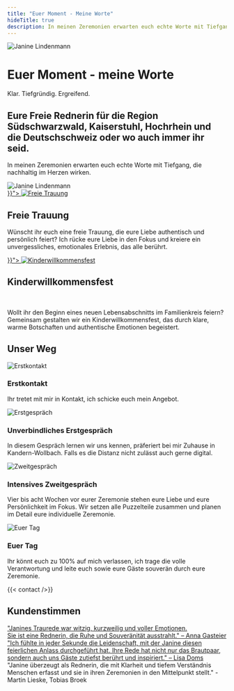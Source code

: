 ```yaml
---
title: "Euer Moment - Meine Worte"
hideTitle: true
description: In meinen Zeremonien erwarten euch echte Worte mit Tiefgang, die nachhaltig im Herzen wirken.
---
```


<img src="/img/start.webp" class="wide-image" alt="Janine Lindenmann">

<div class="center">
  <h1>Euer Moment - meine Worte</h1>
  <p class="accent">Klar. Tiefgründig. Ergreifend.</p>
</div>

<div class="side-by-side">
    <div class="split-70 mobile-50">
        <h2>Eure Freie Rednerin für die Region Südschwarzwald, Kaiserstuhl, Hochrhein und die Deutschschweiz oder wo auch immer ihr seid.</h2>
        <p>In meinen Zeremonien erwarten euch echte Worte mit Tiefgang, die nachhaltig im Herzen wirken.</p>
    </div>
    <div class="split-30 mobile-50">
        <div class="profile-picture">
            <img alt="Janine Lindenmann" src="/img/janine.webp">
        </div>
    </div>
</div>

<div class="ceremonies">
    <div class="side-by-side ceremony">
        <div class="split-20">
            <a href="{{< ref "freie-trauung.md" >}}">
                <span class="circle wedding">
                    <img src="/img/icons/wedding.svg" alt="Freie Trauung">
                </span>
            </a>
        </div>
        <div class="split-80">
            <h2>Freie Trauung</h2>
            <p>
                Wünscht ihr euch eine freie Trauung, die eure Liebe authentisch und persönlich feiert? Ich rücke eure Liebe in
                den Fokus und kreiere ein unvergessliches, emotionales Erlebnis, das alle berührt.
            </p>
        </div>
    </div>
    <div class="side-by-side ceremony">
        <div class="split-20">
            <a href="{{< ref "kinderwillkommensfest.md" >}}">
                <span class="circle welcome-child">
                    <img src="/img/icons/welcome-child.svg" alt="Kinderwillkommensfest">
                </span>
            </a>
        </div>
        <div class="split-80">
            <div>
                <h2>Kinderwillkommensfest</h2>
                <br>
                <p>
                    Wollt ihr den Beginn eines neuen Lebensabschnitts im Familienkreis feiern? Gemeinsam gestalten wir ein
                    Kinderwillkommensfest, das durch klare, warme Botschaften und authentische Emotionen begeistert.
                </p>
            </div>
        </div>
    </div>
</div>

## Unser Weg

<div class="procedure">
    <div class="side-by-side">
        <div class="split-20 first">
            <div class="wrapper">
                <img alt="Erstkontakt" src="/img/icons/contact.svg">
            </div>
        </div>
        <div class="split-80">
            <h3>Erstkontakt</h3>
            <p>Ihr tretet mit mir in Kontakt, ich schicke euch mein Angebot.</p>
        </div>
    </div>
    <div class="side-by-side">
        <div class="split-20">
            <div class="wrapper">
                <img alt="Erstgespräch" src="/img/icons/chat.svg">
            </div>
        </div>
        <div class="split-80">
            <h3>Unverbindliches Erstgespräch</h3>
            <p>In diesem Gespräch lernen wir uns kennen, präferiert bei mir Zuhause in Kandern-Wollbach. Falls es die
            Distanz nicht zulässt auch gerne digital.</p>
        </div>
    </div>
    <div class="side-by-side">
        <div class="split-20">
            <div class="wrapper">
                <img alt="Zweitgespräch" src="/img/icons/puzzle.svg">
            </div>
        </div>
        <div class="split-80">
            <h3>Intensives Zweitgespräch</h3>
            <p>Vier bis acht Wochen vor eurer Zeremonie stehen eure Liebe und eure Persönlichkeit im Fokus. Wir setzen alle
            Puzzelteile zusammen und planen im Detail eure individuelle Zeremonie.</p>
        </div>
    </div>
    <div class="side-by-side">
        <div class="split-20 last">
            <div class="wrapper">
                <img alt="Euer Tag" src="/img/icons/calendar.svg">
            </div>
        </div>
        <div class="split-80">
            <h3>Euer Tag</h3>
            <p>Ihr könnt euch zu 100% auf mich verlassen, ich trage die volle Verantwortung und leite euch sowie eure Gäste
            souverän durch eure Zeremonie.</p>
        </div>
    </div>
</div>

{{< contact />}}

## Kundenstimmen

<div class="marquee-container">
    <div class="marquee-content">
        <div class="customer-quote"><a href="https://maps.app.goo.gl/coULcGCMJ6Mk5TsF9" target="_blank">&quot;Janines Traurede war witzig, kurzweilig und voller Emotionen.<br>Sie ist eine Rednerin, die Ruhe und Souveränität ausstrahlt.&quot; – Anna Gasteier</a></div>
        <div class="customer-quote"><a href="https://maps.app.goo.gl/mX5aHDeK2XGHdLKs7" target="_blank">&quot;Ich fühlte in jeder Sekunde die Leidenschaft, mit der Janine diesen feierlichen Anlass durchgeführt hat. Ihre Rede hat nicht nur das Brautpaar, sondern auch uns Gäste zutiefst berührt und inspiriert.&quot; – Lisa Doms</a></div>
        <div class="customer-quote">&quot;Janine überzeugt als Rednerin, die mit Klarheit und tiefem Verständnis Menschen erfasst und sie in ihren Zeremonien in den Mittelpunkt stellt.&quot; - Martin Lieske, Tobias Broek</div>
    </div>
</div>

<script>
document.querySelector('.marquee-container')
        .appendChild(document.querySelector('.marquee-content')
        .cloneNode(true));

</script>
